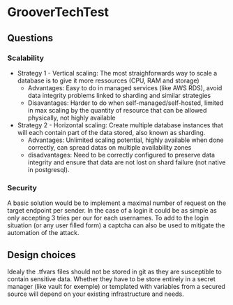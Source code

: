 # GrooverTechTest

## Questions

### Scalability
- Strategy 1 - Vertical scaling: The most straighforwards way to scale a database is to give it more ressources (CPU, RAM and storage)
  - Advantages: Easy to do in managed services (like AWS RDS), avoid data integrity problems linked to sharding and similar strategies
  - Disavantages: Harder to do when self-managed/self-hosted, limited in max scaling by the quantity of resource that can be allowed physically, not highly available
- Strategy 2 - Horizontal scaling: Create multiple database instances that will each contain part of the data stored, also known as sharding.
  - Advantages: Unlimited scaling potential, highly available when done correctly, can spread datas on multiple availability zones
  - disadvantages: Need to be correctly configured to preserve data integrity and ensure that data are not lost on shard failure (not native in postgresql). 

### Security
A basic solution would be to implement a maximal number of request on the target endpoint per sender. In the case of a login it could be as simple as only accepting 3 tries per our for each usernames. To add to the login situation (or any user filled form) a captcha can also be used to mitigate the automation of the attack.

## Design choices

Idealy the .tfvars files should not be stored in git as they are susceptible to contain sensitive data. Whether they have to be store entirely in a secret manager (like vault for exemple) or templated with variables from a secured source will depend on your existing infrastructure and needs.